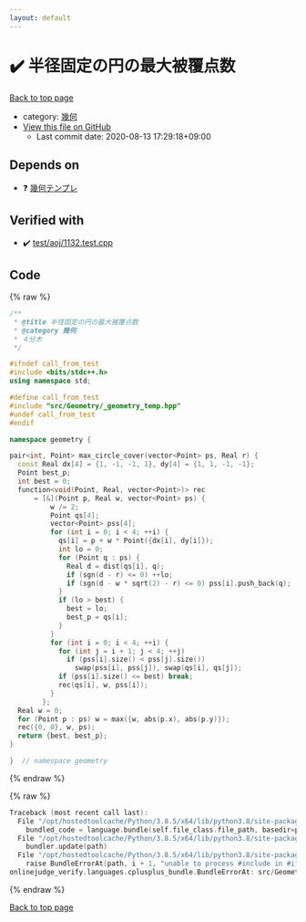 ```yaml
---
layout: default
---
```


<!-- mathjax config similar to math.stackexchange -->
<script type="text/javascript" async
  src="https://cdnjs.cloudflare.com/ajax/libs/mathjax/2.7.5/MathJax.js?config=TeX-MML-AM_CHTML">
</script>
<script type="text/x-mathjax-config">
  MathJax.Hub.Config({
    TeX: { equationNumbers: { autoNumber: "AMS" }},
    tex2jax: {
      inlineMath: [ ['$','$'] ],
      processEscapes: true
    },
    "HTML-CSS": { matchFontHeight: false },
    displayAlign: "left",
    displayIndent: "2em"
  });
</script>

<script type="text/javascript" src="https://cdnjs.cloudflare.com/ajax/libs/jquery/3.4.1/jquery.min.js"></script>
<script src="https://cdn.jsdelivr.net/npm/jquery-balloon-js@1.1.2/jquery.balloon.min.js" integrity="sha256-ZEYs9VrgAeNuPvs15E39OsyOJaIkXEEt10fzxJ20+2I=" crossorigin="anonymous"></script>
<script type="text/javascript" src="../../../assets/js/copy-button.js"></script>
<link rel="stylesheet" href="../../../assets/css/copy-button.css" />


# :heavy_check_mark: 半径固定の円の最大被覆点数

<a href="../../../index.html">Back to top page</a>

* category: <a href="../../../index.html#8f833136c094b0b1f887309fa147399d">幾何</a>
* <a href="{{ site.github.repository_url }}/blob/master/src/Geometry/max_circle_cover.hpp">View this file on GitHub</a>
    - Last commit date: 2020-08-13 17:29:18+09:00




## Depends on

* :question: <a href="_geometry_temp.hpp.html">幾何テンプレ</a>


## Verified with

* :heavy_check_mark: <a href="../../../verify/test/aoj/1132.test.cpp.html">test/aoj/1132.test.cpp</a>


## Code

<a id="unbundled"></a>
{% raw %}
```cpp
/**
 * @title 半径固定の円の最大被覆点数
 * @category 幾何
 * ４分木
 */

#ifndef call_from_test
#include <bits/stdc++.h>
using namespace std;

#define call_from_test
#include "src/Geometry/_geometry_temp.hpp"
#undef call_from_test
#endif

namespace geometry {

pair<int, Point> max_circle_cover(vector<Point> ps, Real r) {
  const Real dx[4] = {1, -1, -1, 1}, dy[4] = {1, 1, -1, -1};
  Point best_p;
  int best = 0;
  function<void(Point, Real, vector<Point>)> rec
      = [&](Point p, Real w, vector<Point> ps) {
          w /= 2;
          Point qs[4];
          vector<Point> pss[4];
          for (int i = 0; i < 4; ++i) {
            qs[i] = p + w * Point({dx[i], dy[i]});
            int lo = 0;
            for (Point q : ps) {
              Real d = dist(qs[i], q);
              if (sgn(d - r) <= 0) ++lo;
              if (sgn(d - w * sqrt(2) - r) <= 0) pss[i].push_back(q);
            }
            if (lo > best) {
              best = lo;
              best_p = qs[i];
            }
          }
          for (int i = 0; i < 4; ++i) {
            for (int j = i + 1; j < 4; ++j)
              if (pss[i].size() < pss[j].size())
                swap(pss[i], pss[j]), swap(qs[i], qs[j]);
            if (pss[i].size() <= best) break;
            rec(qs[i], w, pss[i]);
          }
        };
  Real w = 0;
  for (Point p : ps) w = max({w, abs(p.x), abs(p.y)});
  rec({0, 0}, w, ps);
  return {best, best_p};
}

}  // namespace geometry
```
{% endraw %}

<a id="bundled"></a>
{% raw %}
```cpp
Traceback (most recent call last):
  File "/opt/hostedtoolcache/Python/3.8.5/x64/lib/python3.8/site-packages/onlinejudge_verify/docs.py", line 349, in write_contents
    bundled_code = language.bundle(self.file_class.file_path, basedir=pathlib.Path.cwd())
  File "/opt/hostedtoolcache/Python/3.8.5/x64/lib/python3.8/site-packages/onlinejudge_verify/languages/cplusplus.py", line 185, in bundle
    bundler.update(path)
  File "/opt/hostedtoolcache/Python/3.8.5/x64/lib/python3.8/site-packages/onlinejudge_verify/languages/cplusplus_bundle.py", line 306, in update
    raise BundleErrorAt(path, i + 1, "unable to process #include in #if / #ifdef / #ifndef other than include guards")
onlinejudge_verify.languages.cplusplus_bundle.BundleErrorAt: src/Geometry/max_circle_cover.hpp: line 12: unable to process #include in #if / #ifdef / #ifndef other than include guards

```
{% endraw %}

<a href="../../../index.html">Back to top page</a>

